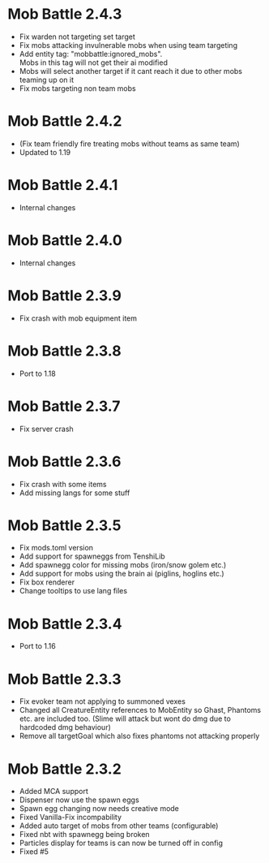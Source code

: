 Mob Battle 2.4.3
================
- Fix warden not targeting set target
- Fix mobs attacking invulnerable mobs when using team targeting
- Add entity tag: "mobbattle:ignored_mobs".  
  Mobs in this tag will not get their ai modified
- Mobs will select another target if it cant reach it due to other mobs teaming up on it
- Fix mobs targeting non team mobs

Mob Battle 2.4.2
================
- (Fix team friendly fire treating mobs without teams as same team)
- Updated to 1.19

Mob Battle 2.4.1
================
- Internal changes

Mob Battle 2.4.0
================
- Internal changes

Mob Battle 2.3.9
================
- Fix crash with mob equipment item

Mob Battle 2.3.8
================
- Port to 1.18

Mob Battle 2.3.7
================
- Fix server crash

Mob Battle 2.3.6
================
- Fix crash with some items
- Add missing langs for some stuff

Mob Battle 2.3.5
================
- Fix mods.toml version
- Add support for spawneggs from TenshiLib
- Add spawnegg color for missing mobs (iron/snow golem etc.)
- Add support for mobs using the brain ai (piglins, hoglins etc.)
- Fix box renderer
- Change tooltips to use lang files

Mob Battle 2.3.4
================
- Port to 1.16

Mob Battle 2.3.3
================
- Fix evoker team not applying to summoned vexes
- Changed all CreatureEntity references to MobEntity so Ghast, Phantoms etc. are included too. (Slime will attack but wont do dmg due to hardcoded dmg behaviour)
- Remove all targetGoal which also fixes phantoms not attacking properly

Mob Battle 2.3.2
================

- Added MCA support
- Dispenser now use the spawn eggs
- Spawn egg changing now needs creative mode
- Fixed Vanilla-Fix incompability
- Added auto target of mobs from other teams (configurable)
- Fixed nbt with spawnegg being broken
- Particles display for teams is can now be turned off in config
- Fixed #5
